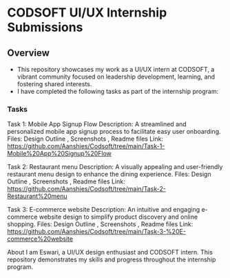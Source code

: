 # CODSOFT UI/UX Internship Submissions

## Overview
* This repository showcases my work as a UI/UX intern at CODSOFT, a vibrant community focused on leadership development, learning, and fostering shared interests.
* I have completed the following tasks as part of the internship program:
### Tasks
Task 1: Mobile App Signup Flow
Description: A streamlined and personalized mobile app signup process to facilitate easy user onboarding.
Files: Design Outline , Screenshots , Readme files
Link: https://github.com/Aanshies/Codsoft/tree/main/Task-1-Mobile%20App%20Signup%20Flow

Task 2: Restaurant menu
Description: A visually appealing and user-friendly restaurant menu design to enhance the dining experience.
Files: Design Outline , Screenshots , Readme files
Link: https://github.com/Aanshies/Codsoft/tree/main/Task-2-Restaurant%20menu

Task 3: E-commerce website
Description: An intuitive and engaging e-commerce website design to simplify product discovery and online shopping.
Files: Design Outline , Screenshots , Readme files
Link: https://github.com/Aanshies/Codsoft/tree/main/Task-3-%20E-commerce%20website

About
I am Eswari, a UI/UX design enthusiast and CODSOFT intern. This repository demonstrates my skills and progress throughout the internship program.

